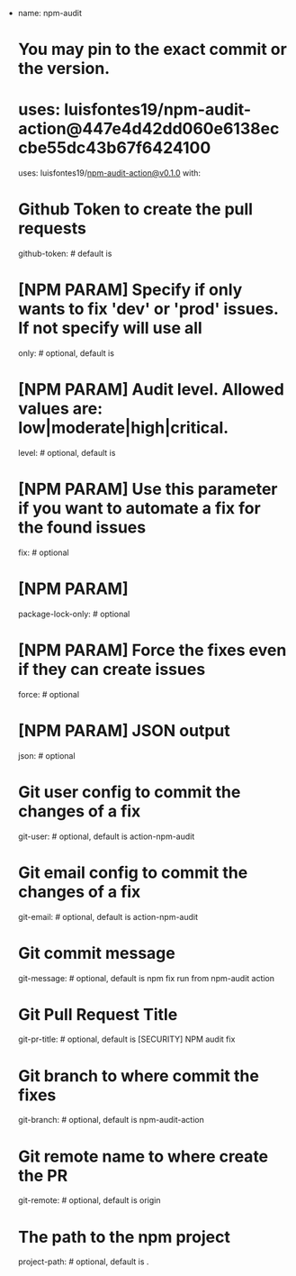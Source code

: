 - name: npm-audit
  # You may pin to the exact commit or the version.
  # uses: luisfontes19/npm-audit-action@447e4d42dd060e6138eccbe55dc43b67f6424100
  uses: luisfontes19/npm-audit-action@v0.1.0
  with:
    # Github Token to create the pull requests
    github-token: # default is 
    # [NPM PARAM] Specify if only wants to fix 'dev' or 'prod' issues. If not specify will use all
    only: # optional, default is 
    # [NPM PARAM] Audit level. Allowed values are: low|moderate|high|critical.
    level: # optional, default is 
    # [NPM PARAM] Use this parameter if you want to automate a fix for the found issues
    fix: # optional
    # [NPM PARAM] 
    package-lock-only: # optional
    # [NPM PARAM] Force the fixes even if they can create issues
    force: # optional
    # [NPM PARAM] JSON output
    json: # optional
    # Git user config to commit the changes of a fix
    git-user: # optional, default is action-npm-audit
    # Git email config to commit the changes of a fix
    git-email: # optional, default is action-npm-audit
    # Git commit message
    git-message: # optional, default is npm fix run from npm-audit action
    # Git Pull Request Title
    git-pr-title: # optional, default is [SECURITY] NPM audit fix
    # Git branch to where commit the fixes
    git-branch: # optional, default is npm-audit-action
    # Git remote name to where create the PR
    git-remote: # optional, default is origin
    # The path to the npm project
    project-path: # optional, default is .
          